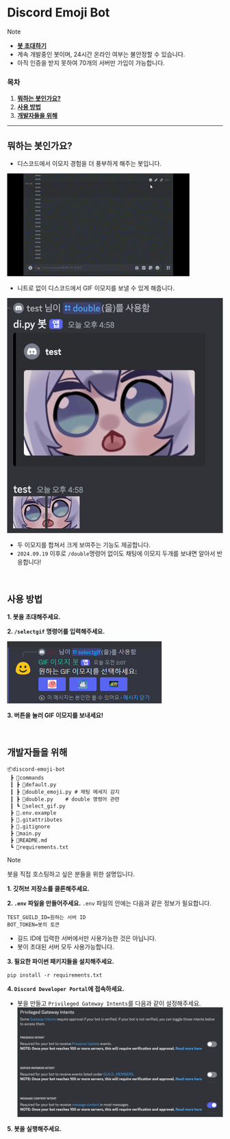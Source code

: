 # Discord Emoji Bot

> [!NOTE]
> - [**봇 초대하기**](https://discord.com/oauth2/authorize?client_id=1275860131711815690&permissions=826781527040&integration_type=0&scope=bot)
> - 계속 개발중인 봇이며, 24시간 온라인 여부는 불안정할 수 있습니다.
> - 아직 인증을 받지 못하여 70개의 서버만 가입이 가능합니다.

### 목차

1. [**뭐하는 봇인가요?**](#뭐하는-봇인가요?)
2. [**사용 방법**](#사용-방법)
3. [**개발자들을 위해**](#개발자들을-위해)

<hr>

## 뭐하는 봇인가요?
- 디스코드에서 이모지 경험을 더 풍부하게 해주는 봇입니다.

![예시 영상](img/example_test.gif)
- 니트로 없이 디스코드에서 GIF 이모지를 보낼 수 있게 해줍니다.

![예시 사진](img/double_example.png)
- 두 이모지를 합쳐서 크게 보여주는 기능도 제공합니다.
- `2024.09.19` 이후로 `/double`명령어 없이도 채팅에 이모지 두개를 보내면 알아서 반응합니다!

<br>

## 사용 방법 

**1. 봇을 초대해주세요.**

**2. `/selectgif` 명령어를 입력해주세요.**

![예시 사진](img/selectgif_example.png)

**3. 버튼을 눌러 GIF 이모지를 보내세요!**


<br>

## 개발자들을 위해

```
📦discord-emoji-bot
 ┣ 📂commands
 ┃ ┣ 📜default.py
 ┃ ┣ 📜double_emoji.py # 채팅 메세지 감지
 ┃ ┣ 📜double.py    # double 명령어 관련
 ┃ ┗ 📜select_gif.py
 ┣ 📜.env.example
 ┣ 📜.gitattributes
 ┣ 📜.gitignore
 ┣ 📜main.py
 ┣ 📜README.md
 ┗ 📜requirements.txt
 ```

> [!NOTE]
> 봇을 직접 호스팅하고 싶은 분들을 위한 설명입니다.

**1. 깃허브 저장소를 클론해주세요.**

**2. `.env` 파일을 만들어주세요.**
`.env` 파일의 안에는 다음과 같은 정보가 필요합니다.
```
TEST_GUILD_ID=원하는 서버 ID
BOT_TOKEN=봇의 토큰
```
- 길드 ID에 입력한 서버에서만 사용가능한 것은 아닙니다.
- 봇이 초대된 서버 모두 사용가능합니다.

**3. 필요한 파이썬 패키지들을 설치해주세요.**
```
pip install -r requirements.txt
```

**4. `Discord Developer Portal`에 접속하세요.**
- 봇을 만들고 `Privileged Gateway Intents`를 다음과 같이 설정해주세요.
![Privileged Gateway Intents](./img/Privileged_Gateway_Intents.png)

**5. 봇을 실행해주세요.**
